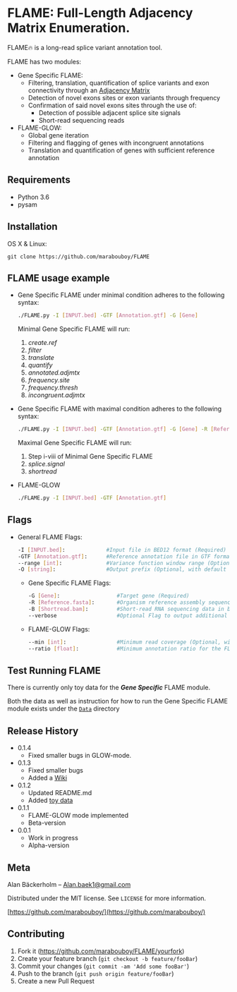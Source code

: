 # FLAME: Full-Length Adjacency Matrix Enumeration.
FLAME:fire: is a long-read splice variant annotation tool.

FLAME has two modules:
- Gene Specific FLAME:  
  - Filtering, translation, quantification of splice variants and exon connectivity through an [Adjacency Matrix](https://en.wikipedia.org/wiki/Adjacency_matrix)
  - Detection of novel exons sites or exon variants through frequency
  - Confirmation of said novel exons sites through the use of:
    - Detection of possible adjacent splice site signals
    - Short-read sequencing reads
- FLAME-GLOW:
  -  Global gene iteration
  -  Filtering and flagging of genes with incongruent annotations
  -  Translation and quantification of genes with sufficient reference annotation

## Requirements
- Python 3.6
- pysam

## Installation

OS X & Linux:

```
git clone https://github.com/marabouboy/FLAME
```

## FLAME usage example
- Gene Specific FLAME under minimal condition adheres to the following syntax:  
  ```sh
  ./FLAME.py -I [INPUT.bed] -GTF [Annotation.gtf] -G [Gene]
  ```
  Minimal Gene Specific FLAME will run:  
  1. *create.ref*  
  2. *filter*  
  3. *translate*  
  4. *quantify*  
  5. *annotated.adjmtx*
  6. *frequency.site*
  7. *frequency.thresh*
  8. *incongruent.adjmtx*  
  
- Gene Specific FLAME with maximal condition adheres to the following syntax:  
  ```sh
  ./FLAME.py -I [INPUT.bed] -GTF [Annotation.gtf] -G [Gene] -R [Reference.fasta] -B [Shortread.bam]
  ```  
  Maximal Gene Specific FLAME will run:  
  1. Step i-viii of Minimal Gene Specific FLAME  
  8. *splice.signal*  
  9. *shortread*  

- FLAME-GLOW
  ```sh
  ./FLAME.py -I [INPUT.bed] -GTF [Annotation.gtf]
  ```
## Flags
- General FLAME Flags:  
  ```sh
  -I [INPUT.bed]:             #Input file in BED12 format (Required)
  -GTF [Annotation.gtf]:      #Reference annotation file in GTF format (Required)
  --range [int]:              #Variance function window range (Optional, with default = 20)
  -O [string]:                #Output prefix (Optional, with default = "Flame-")
  ```
  
  - Gene Specific FLAME Flags:  
    ```sh
    -G [Gene]:                  #Target gene (Required)
    -R [Reference.fasta]:       #Organism reference assembly sequence in fasta-format for the splice.signal-funciton (Optional)
    -B [Shortread.bam]:         #Short-read RNA sequencing data in bam- or sam-format for the shortread-function (Optional)
    --verbose                   #Optional Flag to output additional files (Optional)
    ```
  
  - FLAME-GLOW Flags:
    ```sh
    --min [int]:                #Minimum read coverage (Optional, with default = 10)
    --ratio [float]:            #Minimum annotation ratio for the FLAME-GLOW module (Optional, with default = 0.25)
    ```
## Test Running FLAME
There is currently only toy data for the ***Gene Specific*** FLAME module.

Both the data as well as instruction for how to run the Gene Specific FLAME module exists under the [`Data`](Data) directory

[//]: <## Output>

[//]: <For more examples and usage, please refer to the [Wiki].>

## Release History
* 0.1.4
    * Fixed smaller bugs in GLOW-mode.
* 0.1.3
    * Fixed smaller bugs
    * Added a [Wiki](https://github.com/marabouboy/FLAME/wiki) 
* 0.1.2
    * Updated README.md
    * Added [toy data](Data)
* 0.1.1
    * FLAME-GLOW mode implemented 
    * Beta-version
* 0.0.1
    * Work in progress
    * Alpha-version

## Meta

Alan Bäckerholm – Alan.baek1@gmail.com

Distributed under the MIT license. See ``LICENSE`` for more information.

[https://github.com/marabouboy/](https://github.com/marabouboy/)

## Contributing

1. Fork it (<https://github.com/marabouboy/FLAME/yourfork>)
2. Create your feature branch (`git checkout -b feature/fooBar`)
3. Commit your changes (`git commit -am 'Add some fooBar'`)
4. Push to the branch (`git push origin feature/fooBar`)
5. Create a new Pull Request
